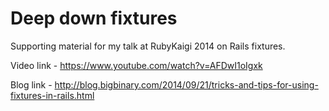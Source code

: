 Deep down fixtures
==================

Supporting material for my talk at RubyKaigi 2014 on Rails fixtures.

Video link - https://www.youtube.com/watch?v=AFDwI1oIgxk

Blog link - http://blog.bigbinary.com/2014/09/21/tricks-and-tips-for-using-fixtures-in-rails.html
